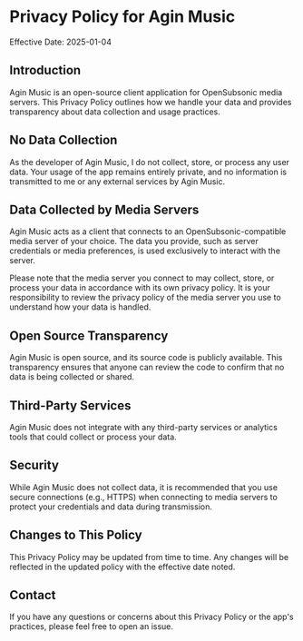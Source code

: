 # Privacy Policy for Agin Music
Effective Date: 2025-01-04

## Introduction
Agin Music is an open-source client application for OpenSubsonic media servers. This Privacy Policy outlines how we handle your data and provides transparency about data collection and usage practices.

## No Data Collection
As the developer of Agin Music, I do not collect, store, or process any user data. Your usage of the app remains entirely private, and no information is transmitted to me or any external services by Agin Music.

## Data Collected by Media Servers
Agin Music acts as a client that connects to an OpenSubsonic-compatible media server of your choice. The data you provide, such as server credentials or media preferences, is used exclusively to interact with the server.

Please note that the media server you connect to may collect, store, or process your data in accordance with its own privacy policy. It is your responsibility to review the privacy policy of the media server you use to understand how your data is handled.

## Open Source Transparency
Agin Music is open source, and its source code is publicly available. This transparency ensures that anyone can review the code to confirm that no data is being collected or shared.

## Third-Party Services
Agin Music does not integrate with any third-party services or analytics tools that could collect or process your data.

## Security
While Agin Music does not collect data, it is recommended that you use secure connections (e.g., HTTPS) when connecting to media servers to protect your credentials and data during transmission.

## Changes to This Policy
This Privacy Policy may be updated from time to time. Any changes will be reflected in the updated policy with the effective date noted.

## Contact
If you have any questions or concerns about this Privacy Policy or the app's practices, please feel free to open an issue.

